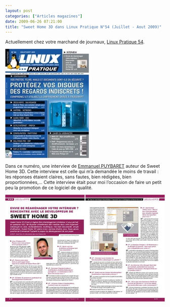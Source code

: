 ```yaml
---
layout: post
categories: ["Articles magazines"]
date: 2009-06-26 07:21:00
title: "Sweet Home 3D dans Linux Pratique N°54 (Juillet - Aout 2009)"
---
```


Actuellement chez votre marchand de journaux,
[Linux Pratique 54](http://www.linux-pratique.com/index.php/2009/06/26/linux-pratique-n%C2%B054-juilletaout-2009-chez-votre-marchand-de-journaux).

[![couverture](/assets/images/articles/LP54-couv.webp)](http://www.linux-pratique.com/index.php/2009/06/26/linux-pratique-n%C2%B054-juilletaout-2009-chez-votre-marchand-de-journaux)

Dans ce numéro, une interview de [Emmanuel PUYBARET](http://www.eteks.com/) auteur de Sweet Home 3D.
Cette interview est celle qui m’a demandée le moins de travail : les réponses étaient
claires, sans fautes, bien rédigées, bien proportionnées,… Cette
interview était pour moi l’occasion de faire un petit peu la promotion de ce logiciel de qualité.

![article](/assets/images/articles/LP54-SH3D.webp)
